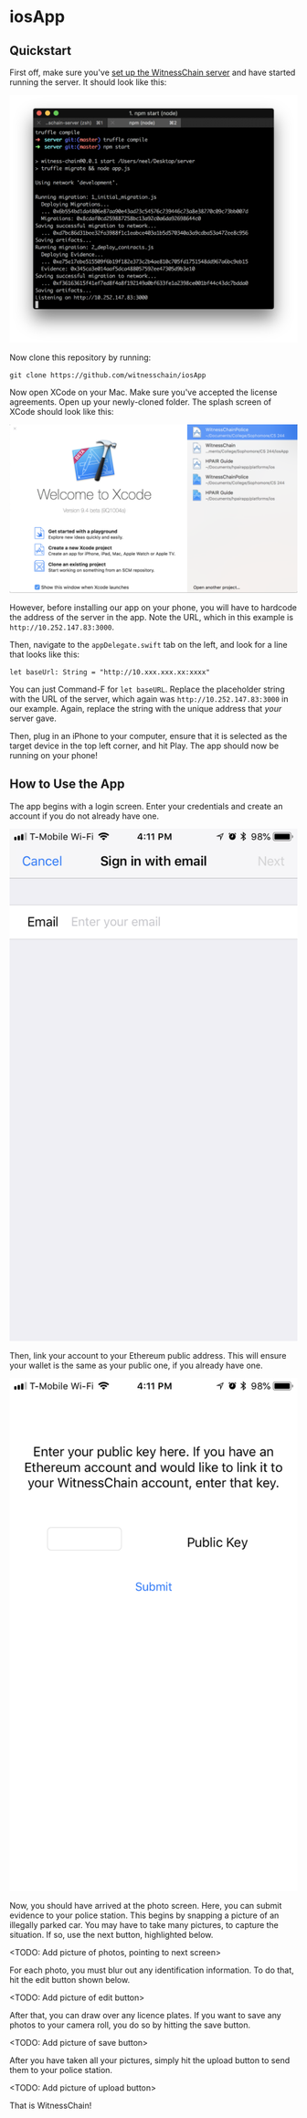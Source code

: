 # iosApp

## Quickstart

First off, make sure you've [set up the WitnessChain server](https://github.com/witnesschain/server) and have started running the server. It should look like this:

![Server running](images/npm-start-terminal.png)

Now clone this repository by running:

```
git clone https://github.com/witnesschain/iosApp
```

Now open XCode on your Mac. Make sure you've accepted the license agreements. Open up your newly-cloned folder. The splash screen of XCode should look like this:

![XCode Start Screen](images/xcode.png)

However, before installing our app on your phone, you will have to hardcode the address of the server in the app. Note the URL, which in this example is `http://10.252.147.83:3000`.

Then, navigate to the `appDelegate.swift` tab on the left, and look for a line that looks like this:

```
let baseUrl: String = "http://10.xxx.xxx.xx:xxxx"
```

You can just Command-F for `let baseURL`. Replace the placeholder string with the URL of the server, which again was `http://10.252.147.83:3000` in our example. Again, replace the string with the unique address that *your* server gave.

Then, plug in an iPhone to your computer, ensure that it is selected as the target device in the top left corner, and hit Play. The app should now be running on your phone!


## How to Use the App

The app begins with a login screen. Enter your credentials and create an account if you do not already have one.

![Server Running](images/signin.png)

Then, link your account to your Ethereum public address. This will ensure your wallet is the same as your public one, if you already have one.

![Public Key Screen](images/publickey.png)

Now, you should have arrived at the photo screen. Here, you can submit evidence to your police station. This begins by snapping a picture of an illegally parked car. You may have to take many pictures, to capture the situation. If so, use the next button, highlighted below.

<TODO: Add picture of photos, pointing to next screen>

For each photo, you must blur out any identification information. To do that, hit the edit button shown below.

<TODO: Add picture of edit button>

After that, you can draw over any licence plates. If you want to save any photos to your camera roll, you do so by hitting the save button.

<TODO: Add picture of save button>

After you have taken all your pictures, simply hit the upload button to send them to your police station.

<TODO: Add picture of upload button>

That is WitnessChain!

